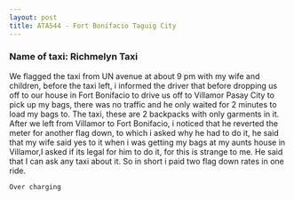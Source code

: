 ```yaml
---
layout: post
title: ATA544 - Fort Bonifacio Taguig City
---
```


### Name of taxi: Richmelyn Taxi

We flagged the taxi from UN avenue at about 9 pm with my wife and children, before the taxi left, i informed the driver that before dropping us off to our house in Fort Bonifacio to drive us off to Villamor Pasay City to pick up my bags, there was no traffic and he only waited for 2 minutes to load my bags to. The taxi, these are 2 backpacks with only garments in it. After we left from Villamor to Fort Bonifacio, i noticed that he reverted the meter for another flag down, to which i asked why he had to do it, he said that my wife said yes to it when i was getting my bags at my aunts house in Villamor,I asked if its legal for him to do it, for this is strange to me. He said that I can ask any taxi about it. So in short i paid two flag down rates in one ride.

```Over charging```
